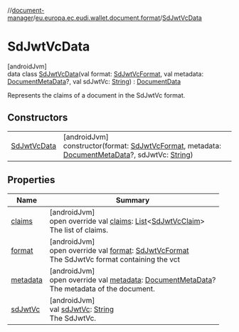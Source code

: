 //[document-manager](../../../index.md)/[eu.europa.ec.eudi.wallet.document.format](../index.md)/[SdJwtVcData](index.md)

# SdJwtVcData

[androidJvm]\
data class [SdJwtVcData](index.md)(val format: [SdJwtVcFormat](../-sd-jwt-vc-format/index.md), val metadata: [DocumentMetaData](../../eu.europa.ec.eudi.wallet.document.metadata/-document-meta-data/index.md)?, val sdJwtVc: [String](https://kotlinlang.org/api/latest/jvm/stdlib/kotlin-stdlib/kotlin/-string/index.html)) : [DocumentData](../-document-data/index.md)

Represents the claims of a document in the SdJwtVc format.

## Constructors

| | |
|---|---|
| [SdJwtVcData](-sd-jwt-vc-data.md) | [androidJvm]<br>constructor(format: [SdJwtVcFormat](../-sd-jwt-vc-format/index.md), metadata: [DocumentMetaData](../../eu.europa.ec.eudi.wallet.document.metadata/-document-meta-data/index.md)?, sdJwtVc: [String](https://kotlinlang.org/api/latest/jvm/stdlib/kotlin-stdlib/kotlin/-string/index.html)) |

## Properties

| Name | Summary |
|---|---|
| [claims](claims.md) | [androidJvm]<br>open override val [claims](claims.md): [List](https://kotlinlang.org/api/latest/jvm/stdlib/kotlin-stdlib/kotlin.collections/-list/index.html)&lt;[SdJwtVcClaim](../-sd-jwt-vc-claim/index.md)&gt;<br>The list of claims. |
| [format](format.md) | [androidJvm]<br>open override val [format](format.md): [SdJwtVcFormat](../-sd-jwt-vc-format/index.md)<br>The SdJwtVc format containing the vct |
| [metadata](metadata.md) | [androidJvm]<br>open override val [metadata](metadata.md): [DocumentMetaData](../../eu.europa.ec.eudi.wallet.document.metadata/-document-meta-data/index.md)?<br>The metadata of the document. |
| [sdJwtVc](sd-jwt-vc.md) | [androidJvm]<br>val [sdJwtVc](sd-jwt-vc.md): [String](https://kotlinlang.org/api/latest/jvm/stdlib/kotlin-stdlib/kotlin/-string/index.html)<br>The SdJwtVc. |
